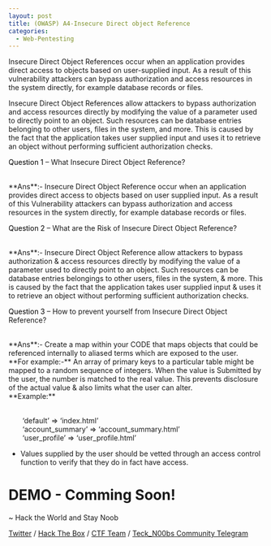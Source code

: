 ```yaml
---
layout: post
title: (OWASP) A4-Insecure Direct object Reference
categories:
  - Web-Pentesting
---
```


<p>Insecure Direct Object References occur when an application provides direct access to objects based on user-supplied input. As a result of this vulnerability attackers can bypass authorization and access resources in the system directly, for example database records or files.</p>
<p>Insecure Direct Object References allow attackers to bypass authorization and access resources directly by modifying the value of a parameter used to directly point to an object. Such resources can be database entries belonging to other users, files in the system, and more. This is caused by the fact that the application takes user supplied input and uses it to retrieve an object without performing sufficient authorization checks.</p>

<p Class="message">
  <font color="Black">Question 1</font> – What Insecure Direct Object Reference?
</p>
<br>**Ans**:- Insecure Direct Object Reference occur when an application provides direct access to objects based on user supplied input. As a result of this Vulnerability attackers can bypass authorization and access resources in the system directly, for example database records or files.

<p Class="message">
  <font color="Black">Question 2</font> – What are the Risk of Insecure Direct Object Reference?
</p>
<br>**Ans**:- Insecure Direct Object Reference allow attackers to bypass authorization & access resources directly by modifying the value of a parameter used to directly point to an object. Such resources can be database entries belongings to other users, files in the system, & more. This is caused by the fact that the application takes user supplied input & uses it to retrieve an object without performing sufficient authorization checks.

<p Class="message">
  <font color="Black">Question 3</font> – How to prevent yourself from Insecure Direct Object Reference?
</p>
<br>**Ans**:- Create a map within your CODE that maps objects that could be referenced internally to aliased terms which are exposed to the user.
<br>**For example:-** An array of primary keys to a particular table might be mapped to a random sequence of integers. When the value is Submitted by the user, the number is matched to the real value. This prevents disclosure of the actual value & also limits what the user can alter.
<br>**Example:**

<br>&nbsp; &nbsp; &nbsp; &nbsp;‘default’		=> 	‘index.html’
<br>&nbsp; &nbsp; &nbsp; &nbsp;‘account_summary’	=>	‘account_summary.html’
<br>&nbsp; &nbsp; &nbsp; &nbsp;‘user_profile’		=>	‘user_profile.html’

* Values supplied by the user should be vetted through an access control function to verify that they do in fact have access.

<h1 Class="message">
  DEMO - Comming Soon!
</h1>

<p class="message">
  ~ Hack the World and Stay Noob
</p>

[Twitter](https://twitter.com/Teck__K2) / [Hack The Box](https://www.hackthebox.eu/profile/966) / [CTF Team](https://ctftime.org/team/20102) /
[Teck_N00bs Community Telegram](https://t.me/Teck_N00bs)

<script src="https://www.hackthebox.eu/badge/966"> </script>
